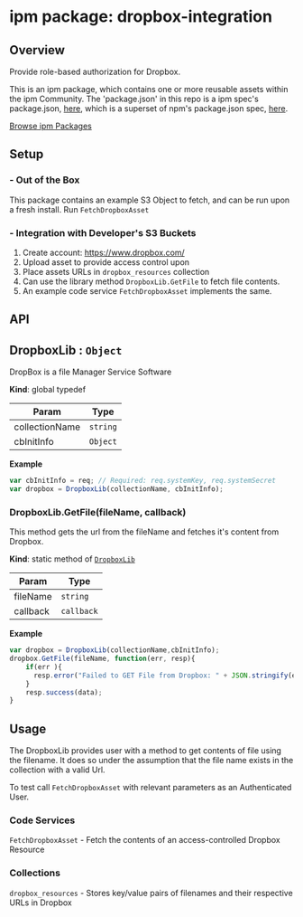 
# ipm package: dropbox-integration

## Overview

Provide role-based authorization for Dropbox. 

This is an ipm package, which contains one or more reusable assets within the ipm Community. The 'package.json' in this repo is a ipm spec's package.json, [here](https://docs.clearblade.com/v/3/6-ipm/spec), which is a superset of npm's package.json spec, [here](https://docs.npmjs.com/files/package.json).

[Browse ipm Packages](https://ipm.clearblade.com)

## Setup

### - Out of the Box

This package contains an example S3 Object to fetch, and can be run upon a fresh install. Run `FetchDropboxAsset`

### - Integration with Developer's S3 Buckets

1. Create account: https://www.dropbox.com/
2. Upload asset to provide access control upon
3. Place assets URLs in `dropbox_resources` collection
4. Can use the library method `DropboxLib.GetFile` to fetch file contents.
5. An example code service `FetchDropboxAsset` implements the same.

## API

<a name="DropboxLib"></a>

## DropboxLib : <code>Object</code>
DropBox is a file Manager Service Software

**Kind**: global typedef  

| Param | Type |
| --- | --- |
| collectionName | <code>string</code> | 
| cbInitInfo | <code>Object</code> | 

**Example**  
```js
var cbInitInfo = req; // Required: req.systemKey, req.systemSecret
var dropbox = DropboxLib(collectionName, cbInitInfo);
```
<a name="DropboxLib.GetFile"></a>

### DropboxLib.GetFile(fileName, callback)
This method gets the url from the fileName and fetches it's content from Dropbox.

**Kind**: static method of [<code>DropboxLib</code>](#DropboxLib)  

| Param | Type |
| --- | --- |
| fileName | <code>string</code> | 
| callback | <code>callback</code> | 

**Example**  
```js
var dropbox = DropboxLib(collectionName,cbInitInfo);
dropbox.GetFile(fileName, function(err, resp){
    if(err ){
      resp.error("Failed to GET File from Dropbox: " + JSON.stringify(err));
    }
    resp.success(data);          
}
```

## Usage
The DropboxLib provides user with a method to get contents of file using the filename. It does so under the assumption that the file name exists in the collection with a valid Url.

To test call `FetchDropboxAsset` with relevant parameters as an Authenticated User.

### Code Services

`FetchDropboxAsset` - Fetch the contents of an access-controlled Dropbox Resource

### Collections

`dropbox_resources` - Stores key/value pairs of filenames and their respective URLs in Dropbox
